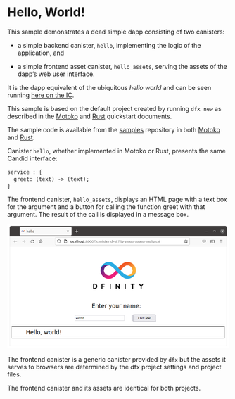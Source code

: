 # Hello, World!

This sample demonstrates a dead simple dapp consisting of two canisters:

-   a simple backend canister, `hello`, implementing the logic of the application, and

-   a simple frontend asset canister, `hello_assets`, serving the assets of the dapp’s web user interface.

It is the dapp equivalent of the ubiquitous *hello world* and can be seen running [here on the IC](https://6lqbm-ryaaa-aaaai-qibsa-cai.ic0.app/).

This sample is based on the default project created by running `dfx new` as described in the [Motoko](../docs/developer-docs/quickstart/local-quickstart.md) and [Rust](../docs/developer-docs/build/languages/rust/rust-quickstart) quickstart documents.

The sample code is available from the [samples](https://github.com/dfinity/examples) repository in both [Motoko](https://github.com/dfinity/examples/tree/master/motoko/hello) and [Rust](https://github.com/dfinity/examples/tree/master/rust/hello).

Canister `hello`, whether implemented in Motoko or Rust, presents the same Candid interface:

    service : {
      greet: (text) -> (text);
    }

The frontend canister, `hello_assets`, displays an HTML page with a text box for the argument and a button for calling the function greet with that argument. The result of the call is displayed in a message box.

![hello frontend](_attachments/hello.png)

The frontend canister is a generic canister provided by `dfx` but the assets it serves to browsers are determined by the dfx project settings and project files.

The frontend canister and its assets are identical for both projects.
